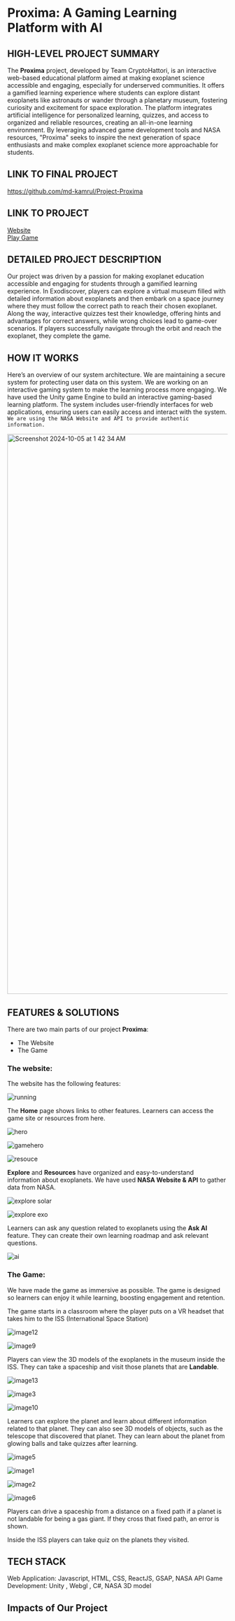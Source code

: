 # Proxima: A Gaming Learning Platform with AI

## HIGH-LEVEL PROJECT SUMMARY
The **Proxima** project, developed by Team CryptoHattori, is an interactive web-based educational platform aimed at making exoplanet science accessible and engaging, especially for underserved communities. It offers a gamified learning experience where students can explore distant exoplanets like astronauts or wander through a planetary museum, fostering curiosity and excitement for space exploration. The platform integrates artificial intelligence for personalized learning, quizzes, and access to organized and reliable resources, creating an all-in-one learning environment. By leveraging advanced game development tools and NASA resources, "Proxima" seeks to inspire the next generation of space enthusiasts and make complex exoplanet science more approachable for students.

## LINK TO FINAL PROJECT
https://github.com/md-kamrul/Project-Proxima

## LINK TO PROJECT
[Website](https://proxima-7dac8.web.app/) <br/>
[Play Game](https://imtiazahmeddipto.itch.io/exo-descover?secret=kA0tbMAYvx04K6A5yP9PjmToe4)

## DETAILED PROJECT DESCRIPTION
Our project was driven by a passion for making exoplanet education accessible and engaging for students through a gamified learning experience. In Exodiscover, players can explore a virtual museum filled with detailed information about exoplanets and then embark on a space journey where they must follow the correct path to reach their chosen exoplanet. Along the way, interactive quizzes test their knowledge, offering hints and advantages for correct answers, while wrong choices lead to game-over scenarios. If players successfully navigate through the orbit and reach the exoplanet, they complete the game.

## HOW IT WORKS
Here’s an overview of our system architecture. We are maintaining a secure system for protecting user data on this system. We are working on an interactive gaming system to make the learning process more engaging. We have used the Unity game Engine to build an interactive gaming-based learning platform. The system includes user-friendly interfaces for web applications, ensuring users can easily access and interact with the system. `We are using the NASA Website and API to provide authentic information.`


<img width="1279" alt="Screenshot 2024-10-05 at 1 42 34 AM" src="https://github.com/user-attachments/assets/04e7f3ef-f54c-4435-af89-14f6b7fe3f0a">

## FEATURES & SOLUTIONS
There are two main parts of our project **Proxima**:
- The Website
- The Game

### The website:

The website has the following features:

![running](https://github.com/user-attachments/assets/e049a73a-f6be-4843-b668-d5fabbd84060)

The **Home** page shows links to other features. Learners can access the game site or resources from here.

![hero](https://github.com/user-attachments/assets/1f4457e6-0aee-4152-a880-cb715566db52)

![gamehero](https://github.com/user-attachments/assets/ecf303fd-53ca-406f-8009-ed554a2dfc2d)

![resouce](https://github.com/user-attachments/assets/79b64b3b-3e02-4c81-b757-533641eeb221)

**Explore** and **Resources** have organized and easy-to-understand information about exoplanets. We have used **NASA Website & API** to gather data from NASA. 

![explore solar](https://github.com/user-attachments/assets/e9d8ef27-50d9-4042-9c9e-f8ed44f65589)

![explore exo](https://github.com/user-attachments/assets/98a970ef-b782-4da1-b9fe-c09ba6d16a66)

Learners can ask any question related to exoplanets using the **Ask AI** feature. They can create their own learning roadmap and ask relevant questions.

![ai](https://github.com/user-attachments/assets/36a3b66d-b026-4d54-aec3-fe43b790d7ba)

### The Game:

We have made the game as immersive as possible. The game is designed so learners can enjoy it while learning, boosting engagement and retention. 

The game starts in a classroom where the player puts on a VR headset that takes him to the ISS (International Space Station)

![image12](https://github.com/user-attachments/assets/1224d0b4-951e-4fea-8dd2-bce037cc3f3b)

![image9](https://github.com/user-attachments/assets/4e47353d-caf9-4155-a2b6-5751284f6ade)

Players can view the 3D models of the exoplanets in the museum inside the ISS. They can take a spaceship and visit those planets that are **Landable**.

![image13](https://github.com/user-attachments/assets/9f2b6709-192d-4256-8f98-ae6aeb96f6bb)

![image3](https://github.com/user-attachments/assets/db2dfb69-2866-4f0a-bf90-f4509c57bd72)

![image10](https://github.com/user-attachments/assets/ba89fbcd-4a80-4159-9915-348089aa8acc)

Learners can explore the planet and learn about different information related to that planet. They can also see 3D models of objects, such as the telescope that discovered that planet. They can learn about the planet from glowing balls and take quizzes after learning.

![image5](https://github.com/user-attachments/assets/daf16b4e-fba8-4c5b-bd40-1ce5fb9ed5ca)

![image1](https://github.com/user-attachments/assets/ca47c39f-d0b1-450d-8a51-c1930d02b739)

![image2](https://github.com/user-attachments/assets/af099193-de48-4f62-b358-0cb51958c4bf)

![image6](https://github.com/user-attachments/assets/d67a9d06-421a-4d39-8683-6a6110b08847)

Players can drive a spaceship from a distance on a fixed path if a planet is not landable for being a gas giant. If they cross that fixed path, an error is shown.

Inside the ISS players can take quiz on the planets they visited. 

## TECH STACK
Web Application: Javascript, HTML, CSS, ReactJS, GSAP, NASA API
Game Development: Unity , Webgl , C#, NASA 3D model

## Impacts of Our Project

